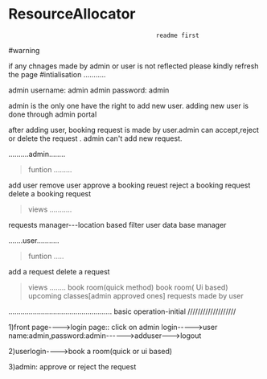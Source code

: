 # ResourceAllocator

                                             readme first


#warning

if any chnages made by admin or user is not reflected please kindly refresh the page
#intialisation
...........


admin username: admin
admin password: admin



admin is the only one have the right to add new user. adding new user is done through admin portal

after adding user, booking request is made by user.admin can accept,reject or delete the request .
admin can't add new request.


..........admin........

>funtion
.........

add user
remove user
approve a booking reuest
reject a booking request
delete a booking request


>views
...........

requests manager---location based filter
user data base manager


.......user...........

>funtion
.....

add a request
delete a request

>views
........
book room(quick method)
book room( Ui based)
upcoming classes[admin approved ones]
requests made by user

...................................................
basic operation-initial
///////////////////

1)front page---->login page:: click on admin login----->user name:admin,password:admin------>adduser--->logout

2)userlogin---->book a room(quick or ui based)

3)admin:  approve or reject the request 

